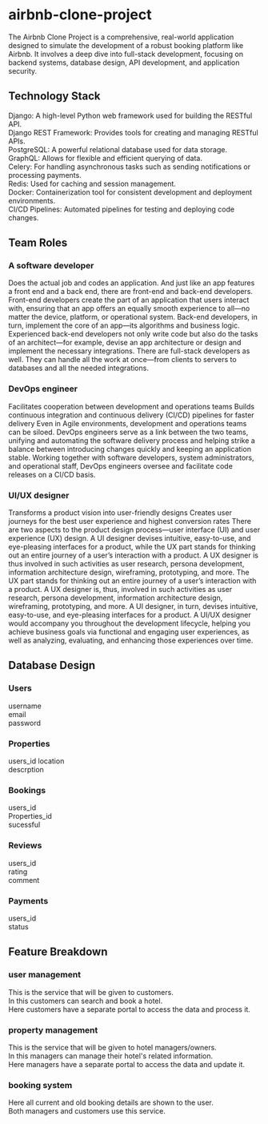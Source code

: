 # airbnb-clone-project


The Airbnb Clone Project is a comprehensive, real-world application designed to simulate the development of a robust booking platform like Airbnb. It involves a deep dive into full-stack development, focusing on backend systems, database design, API development, and application security.

## **Technology Stack**  
Django: A high-level Python web framework used for building the RESTful API.  
Django REST Framework: Provides tools for creating and managing RESTful APIs.  
PostgreSQL: A powerful relational database used for data storage.  
GraphQL: Allows for flexible and efficient querying of data.  
Celery: For handling asynchronous tasks such as sending notifications or processing payments.  
Redis: Used for caching and session management.  
Docker: Containerization tool for consistent development and deployment environments.  
CI/CD Pipelines: Automated pipelines for testing and deploying code changes.


## **Team Roles**

### A software developer 
Does the actual job and codes an application. And just like an app features a front end and a back end, there are front-end and back-end developers.
Front-end developers create the part of an application that users interact with, ensuring that an app offers an equally smooth experience to all—no matter the device, platform, or operational system.
Back-end developers, in turn, implement the core of an app—its algorithms and business logic. Experienced back-end developers not only write code but also do the tasks of an architect—for example, devise an app architecture or design and implement the necessary integrations.
There are full-stack developers as well. They can handle all the work at once—from clients to servers to databases and all the needed integrations.

### DevOps engineer
Facilitates cooperation between development and operations teams
Builds continuous integration and continuous delivery (CI/CD) pipelines for faster delivery
Even in Agile environments, development and operations teams can be siloed. DevOps engineers serve as a link between the two teams, unifying and automating the software delivery process and helping strike a balance between introducing changes quickly and keeping an application stable. Working together with software developers, system administrators, and operational staff, DevOps engineers oversee and facilitate code releases on a CI/CD basis.

### UI/UX designer
Transforms a product vision into user-friendly designs
Creates user journeys for the best user experience and highest conversion rates
There are two aspects to the product design process—user interface (UI) and user experience (UX) design.
A UI designer devises intuitive, easy-to-use, and eye-pleasing interfaces for a product, while the UX part stands for thinking out an entire journey of a user’s interaction with a product. A UX designer is thus involved in such activities as user research, persona development, information architecture design, wireframing, prototyping, and more.
The UX part stands for thinking out an entire journey of a user’s interaction with a product. A UX designer is, thus, involved in such activities as user research, persona development, information architecture design, wireframing, prototyping, and more. A UI designer, in turn, devises intuitive, easy-to-use, and eye-pleasing interfaces for a product.
A UI/UX designer would accompany you throughout the development lifecycle, helping you achieve business goals via functional and engaging user experiences, as well as analyzing, evaluating, and enhancing those experiences over time.


## **Database Design**

### Users  
username  
email  
password  

### Properties 
users_id
location  
descrption

### Bookings 
users_id  
Properties_id  
sucessful  

### Reviews
users_id  
rating  
comment

### Payments 
users_id  
status


## **Feature Breakdown**

### user management  
This is the service that will be given to customers.  
In this customers can search and book a hotel.  
Here customers have a separate portal to access the data and process it.

### property management  
This is the service that will be given to hotel managers/owners.  
In this managers can manage their hotel's related information.  
Here managers have a separate portal to access the data and update it.

### booking system
Here all current and old booking details are shown to the user.  
Both managers and customers use this service.
